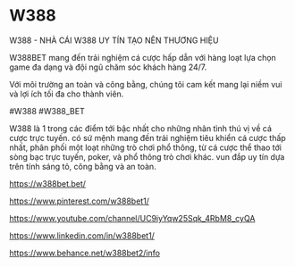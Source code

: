 # W388

W388 - NHÀ CÁI W388 UY TÍN TẠO NÊN THƯƠNG HIỆU

W388BET mang đến trải nghiệm cá cược hấp dẫn với hàng loạt lựa chọn game đa dạng và đội ngũ chăm sóc khách hàng 24/7.

Với môi trường an toàn và công bằng, chúng tôi cam kết mang lại niềm vui và lợi ích tối đa cho thành viên.

#W388 #W388_BET

W388 là 1 trong các điểm tới bậc nhất cho những nhân tình thú vị về cá cược trực tuyến. có sứ mệnh mang đến trải nghiệm tiêu khiển cá cược thấp nhất, phân phối một loạt những trò chơi phổ thông, từ cá cược thể thao tới sòng bạc trực tuyến, poker, và phổ thông trò chơi khác. vun đắp uy tín dựa trên tính sáng tỏ, công bằng và an toàn.

https://w388bet.bet/

https://www.pinterest.com/w388bet1/

https://www.youtube.com/channel/UC9iyYqw25Sqk_4RbM8_cyQA

https://www.linkedin.com/in/w388bet1/

https://www.behance.net/w388bet2/info

